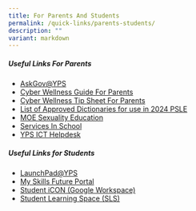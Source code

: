 ```yaml
---
title: For Parents And Students
permalink: /quick-links/parents-students/
description: ""
variant: markdown
---
```

##### **Useful Links For Parents**

* <a href="https://ask.gov.sg/yps" target="_blank">AskGov@YPS</a>
* <a href="https://file.for.edu.sg/yps-cw-safe-smart-online.pdf" target="_blank">Cyber Wellness Guide For Parents</a>
* <a href="https://file.for.edu.sg/yps-cw-tip-sheet.pdf" target="_blank">Cyber Wellness Tip Sheet For Parents</a>
* <a href="https://www.seab.gov.sg/docs/default-source/documents/list_of_dictionaries_for_examination.pdf" target="_blank">List of Approved Dictionaries for use in 2024 PSLE</a>
* [MOE Sexuality Education](/moe-sexuality-education)
* [Services In School](/about-us/services-in-school/school-attire/)
* <a href="https://go.gov.sg/ypshelpdesk" target="_blank">YPS ICT Helpdesk</a>

##### **Useful Links for Students**
* [LaunchPad@YPS](/announcements/yishun-primary-school/launchpad/)
* <a href="https://www.myskillsfuture.gov.sg/" target="_blank">My Skills Future Portal</a>
* <a href="https://workspace.google.com/dashboard" target="_blank">Student iCON (Google Workspace)</a>
* <a href="https://vle.learning.moe.edu.sg/login" target="_blank">Student Learning Space (SLS)</a>
